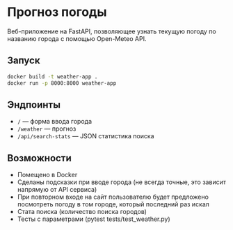 # Прогноз погоды

Веб-приложение на FastAPI, позволяющее узнать текущую погоду по названию города с помощью Open-Meteo API.

## Запуск
```bash
docker build -t weather-app .
docker run -p 8000:8000 weather-app
```

## Эндпоинты
- `/` — форма ввода города
- `/weather` — прогноз
- `/api/search-stats` — JSON статистика поиска

## Возможности
- Помещено в Docker
- Сделаны подсказки при вводе города (не всегда точные, это зависит напрямую от API сервиса)
- При повторном входе на сайт пользователю будет предложено посмотреть погоду в том городе, который последний раз искал
- Стата поиска (количество поиска городов)
- Тесты с параметрами (pytest tests/test_weather.py)